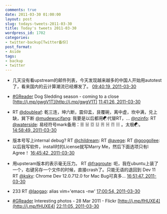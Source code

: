 ```yaml
---
comments: true
date: 2011-03-30 01:00:00
layout: post
slug: todays-tweets-2011-03-30
title: Today's tweets 2011-03-30
wordpress_id: 1702
categories:
- twitter-backup[Twitter备份]
post_format:
- Aside
tags:
- backup
- twitter
---
```





  * 几天没有看upstream的邮件列表，今天发现越来越多的中国人开始用autotest了，看来国内的云计算潮流已经爆发了。 [09:40:19, 2011-03-30](http://twitter.com/gfrog/statuses/52907978260619264)





  * [#GReader](http://search.twitter.com/search?q=%23GReader) Dog Sledding season - coming to a close [http://j.mp/gwgV1T](http://j.mp/gwgV1T) [11:41:26, 2011-03-30](http://twitter.com/gfrog/statuses/52938458599145472)





  * RT [@doubleaf](http://twitter.com/doubleaf): 乾三连，坤六断，震仰盂，艮覆碗，离中虚，坎中满，兑上缺，巽下断 [@mudewucifang](http://twitter.com/mudewucifang): 我要是以后都用☯代替RT，...  [@nzinfo](http://twitter.com/nzinfo): RT [@waterside](http://twitter.com/waterside): 易经符号mark备用：☰ ☱ ☲ ☳ ☴ ☵ ☶ ☷ 。太极☯。 [14:58:49, 2011-03-30](http://twitter.com/gfrog/statuses/52988132139876352)





  * 版本号写上internal debug? RT [@childream](http://twitter.com/childream): RT [@avege](http://twitter.com/avege): RT [@googollee](http://twitter.com/googollee): 以后我写软件，install时的License就写Marry Me，然后下面选项只有I Agree！ [16:45:42, 2011-03-30](http://twitter.com/gfrog/statuses/53015027648708608)





  * 用upsteram版本的表示毫无压力。 RT [@fragroute](http://twitter.com/fragroute): 呃，我在ubuntu上装了一个，右键另存一个文件的时候，直接crash了。只能无语的退回到 Dev 11 RT [@ksky](http://twitter.com/ksky): Chrome Dev 12.0.712.0 for Mac Bug可真多... [16:51:47, 2011-03-30](http://twitter.com/gfrog/statuses/53016558422855680)





  * 233 RT [@laogao](http://twitter.com/laogao): alias vim='emacs -nw' [17:00:54, 2011-03-30](http://twitter.com/gfrog/statuses/53018855802544128)





  * [#GReader](http://search.twitter.com/search?q=%23GReader) Interesting photos - 28 Mar 2011 - Flickr [http://j.mp/fHUXE4](http://j.mp/fHUXE4) [22:11:05, 2011-03-30](http://twitter.com/gfrog/statuses/53096914794713090)




